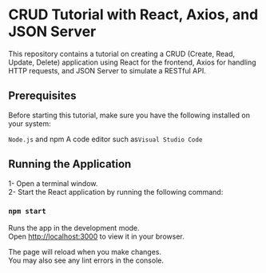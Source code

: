 # CRUD Tutorial with React, Axios, and JSON Server
This repository contains a tutorial on creating a CRUD (Create, Read, Update, Delete) application using React for the frontend, Axios for handling HTTP requests, and JSON Server to simulate a RESTful API. 

## Prerequisites
Before starting this tutorial, make sure you have the following installed on your system:

`Node.js` and npm
A code editor such as`Visual Studio Code`

## Running the Application

1- Open a terminal window.\
2- Start the React application by running the following command:
### `npm start`

Runs the app in the development mode.\
Open [http://localhost:3000](http://localhost:3000) to view it in your browser.

The page will reload when you make changes.\
You may also see any lint errors in the console.


